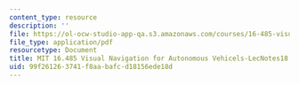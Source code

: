 ```yaml
---
content_type: resource
description: ''
file: https://ol-ocw-studio-app-qa.s3.amazonaws.com/courses/16-485-visual-navigation-for-autonomous-vehicles-vnav-fall-2020/99f261263741f8aabafcd18156ede18d_MIT16_485F20_lec18.pdf
file_type: application/pdf
resourcetype: Document
title: MIT 16.485 Visual Navigation for Autonomous Vehicels-LecNotes18
uid: 99f26126-3741-f8aa-bafc-d18156ede18d
---
```

